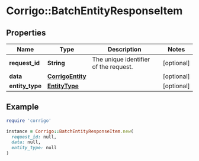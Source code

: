# Corrigo::BatchEntityResponseItem

## Properties

| Name | Type | Description | Notes |
| ---- | ---- | ----------- | ----- |
| **request_id** | **String** | The unique identifier of the request. | [optional] |
| **data** | [**CorrigoEntity**](CorrigoEntity.md) |  | [optional] |
| **entity_type** | [**EntityType**](EntityType.md) |  | [optional] |

## Example

```ruby
require 'corrigo'

instance = Corrigo::BatchEntityResponseItem.new(
  request_id: null,
  data: null,
  entity_type: null
)
```


